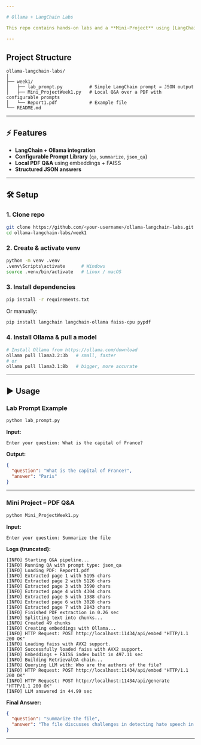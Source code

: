 ```yaml
---

# Ollama + LangChain Labs

This repo contains hands-on labs and a **Mini-Project** using [LangChain](https://www.langchain.com/) with [Ollama](https://ollama.com/) to run **local LLMs** for Q\&A over files.

---
```


## Project Structure

```
ollama-langchain-labs/
│
├── week1/
│   ├── lab_prompt.py          # Simple LangChain prompt → JSON output
│   ├── Mini_ProjectWeek1.py   # Local Q&A over a PDF with configurable prompts
│   └── Report1.pdf            # Example file
└── README.md
```

---

## ⚡ Features

* **LangChain + Ollama integration**
* **Configurable Prompt Library** (`qa`, `summarize`, `json_qa`)
* **Local PDF Q\&A** using embeddings + FAISS
* **Structured JSON answers**

---

## 🛠️ Setup

### 1. Clone repo

```bash
git clone https://github.com/<your-username>/ollama-langchain-labs.git
cd ollama-langchain-labs/week1
```

### 2. Create & activate venv

```bash
python -m venv .venv
.venv\Scripts\activate      # Windows
source .venv/bin/activate   # Linux / macOS
```

### 3. Install dependencies

```bash
pip install -r requirements.txt
```

Or manually:

```bash
pip install langchain langchain-ollama faiss-cpu pypdf
```

### 4. Install Ollama & pull a model

```bash
# Install Ollama from https://ollama.com/download
ollama pull llama3.2:3b   # small, faster
# or
ollama pull llama3.1:8b   # bigger, more accurate
```

---

## ▶️ Usage

### Lab Prompt Example

```bash
python lab_prompt.py
```

**Input:**

```
Enter your question: What is the capital of France?
```

**Output:**

```json
{
  "question": "What is the capital of France?",
  "answer": "Paris"
}
```

---

### Mini Project – PDF Q\&A

```bash
python Mini_ProjectWeek1.py
```

**Input:**

```
Enter your question: Summarize the file
```

**Logs (truncated):**

```
[INFO] Starting Q&A pipeline...
[INFO] Running QA with prompt type: json_qa
[INFO] Loading PDF: Report1.pdf
[INFO] Extracted page 1 with 5195 chars
[INFO] Extracted page 2 with 5126 chars
[INFO] Extracted page 3 with 3590 chars
[INFO] Extracted page 4 with 4304 chars
[INFO] Extracted page 5 with 1388 chars
[INFO] Extracted page 6 with 3028 chars
[INFO] Extracted page 7 with 2843 chars
[INFO] Finished PDF extraction in 0.26 sec
[INFO] Splitting text into chunks...
[INFO] Created 49 chunks
[INFO] Creating embeddings with Ollama...
[INFO] HTTP Request: POST http://localhost:11434/api/embed "HTTP/1.1 200 OK"
[INFO] Loading faiss with AVX2 support.
[INFO] Successfully loaded faiss with AVX2 support.
[INFO] Embeddings + FAISS index built in 497.11 sec
[INFO] Building RetrievalQA chain...
[INFO] Querying LLM with: Who are the authors of the file?
[INFO] HTTP Request: POST http://localhost:11434/api/embed "HTTP/1.1 200 OK"
[INFO] HTTP Request: POST http://localhost:11434/api/generate "HTTP/1.1 200 OK"
[INFO] LLM answered in 44.99 sec
```

**Final Answer:**

```json
{
  "question": "Summarize the file",
  "answer": "The file discusses challenges in detecting hate speech in memes, highlighting the need for more sophisticated models that can interpret nuanced layers of communication. It presents a comparison between different models, including image-based CNNs and autoencoders, and their utility in evaluating algorithm effectiveness."
}
```

---
